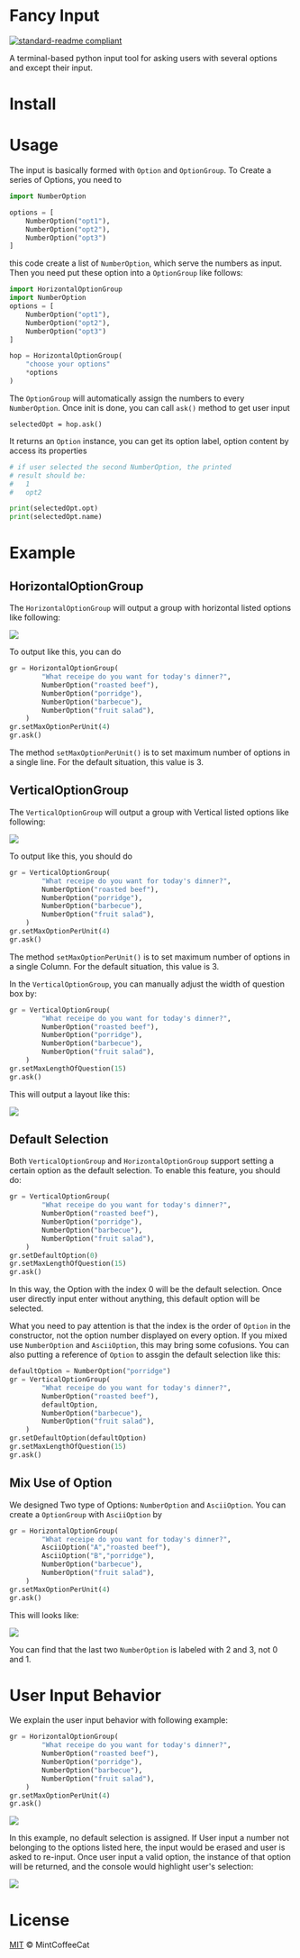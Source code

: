 # Fancy Input

[![standard-readme compliant](https://img.shields.io/badge/readme%20style-standard-brightgreen.svg?style=flat-square)](https://github.com/RichardLitt/standard-readme)

A terminal-based python input tool for asking users with several options and except their input.

# Install



# Usage

The input is basically formed with `Option` and `OptionGroup`. To Create a series of Options, you need to

```python
import NumberOption

options = [
    NumberOption("opt1"),
    NumberOption("opt2"),
    NumberOption("opt3")
]
```

this code create a list of `NumberOption`, which serve the numbers as input. Then you need put these option into a `OptionGroup` like follows:

```python
import HorizontalOptionGroup
import NumberOption
options = [
    NumberOption("opt1"),
    NumberOption("opt2"),
    NumberOption("opt3")
]

hop = HorizontalOptionGroup(
	"choose your options"
    *options
)
```

The `OptionGroup` will automatically assign the numbers to every `NumberOption`. Once init is done, you can call `ask()` method to get user input

```
selectedOpt = hop.ask()
```

It returns an `Option` instance, you can get its option label, option content by access its properties

```python
# if user selected the second NumberOption, the printed
# result should be:
# 	1
# 	opt2

print(selectedOpt.opt) 
print(selectedOpt.name)
```



# Example

## HorizontalOptionGroup

The `HorizontalOptionGroup` will output a group with horizontal listed options like following:

![](img/horizontal.png)

To output like this, you can do

```python
gr = HorizontalOptionGroup(
        "What receipe do you want for today's dinner?",
        NumberOption("roasted beef"),
        NumberOption("porridge"),
        NumberOption("barbecue"),
        NumberOption("fruit salad"),
    )
gr.setMaxOptionPerUnit(4)
gr.ask()
```
The method `setMaxOptionPerUnit()` is to set maximum number of options in a single line. For the default situation, this value is 3.

## VerticalOptionGroup

The `VerticalOptionGroup` will output a group with Vertical listed options like following:

![](img/vertical.png)

To output like this, you should do
```python
gr = VerticalOptionGroup(
        "What receipe do you want for today's dinner?",
        NumberOption("roasted beef"),
        NumberOption("porridge"),
        NumberOption("barbecue"),
        NumberOption("fruit salad"),
    )
gr.setMaxOptionPerUnit(4)
gr.ask()
```
The method `setMaxOptionPerUnit()` is to set maximum number of options in a single Column. For the default situation, this value is 3.

In the `VerticalOptionGroup`, you can manually adjust the width of question box by:
```python
gr = VerticalOptionGroup(
        "What receipe do you want for today's dinner?",
        NumberOption("roasted beef"),
        NumberOption("porridge"),
        NumberOption("barbecue"),
        NumberOption("fruit salad"),
    )
gr.setMaxLengthOfQuestion(15)
gr.ask()
``` 
This will output a layout like this:

![](img/adjustVertical.png)

## Default Selection
Both `VerticalOptionGroup` and `HorizontalOptionGroup` support setting a certain option as the default selection. To enable this feature, you should do:
```python
gr = VerticalOptionGroup(
        "What receipe do you want for today's dinner?",
        NumberOption("roasted beef"),
        NumberOption("porridge"),
        NumberOption("barbecue"),
        NumberOption("fruit salad"),
    )
gr.setDefaultOption(0)
gr.setMaxLengthOfQuestion(15)
gr.ask()
```
In this way, the Option with the index 0 will be the default selection. Once user directly input enter without anything, this default option will be selected. 

What you need to pay attention is that the index is the order of `Option` in the constructor, not the option number displayed on every option. If you mixed use `NumberOption` and `AsciiOption`, this may bring some cofusions. You can also putting a reference of `Option` to assgin the default selection like this:
```python
defaultOption = NumberOption("porridge")
gr = VerticalOptionGroup(
        "What receipe do you want for today's dinner?",
        NumberOption("roasted beef"),
        defaultOption,
        NumberOption("barbecue"),
        NumberOption("fruit salad"),
    )
gr.setDefaultOption(defaultOption)
gr.setMaxLengthOfQuestion(15)
gr.ask()
```

## Mix Use of Option
We designed Two type of Options: `NumberOption` and `AsciiOption`. You can create a `OptionGroup` with `AsciiOption` by
```python
gr = HorizontalOptionGroup(
        "What receipe do you want for today's dinner?",
        AsciiOption("A","roasted beef"),
        AsciiOption("B","porridge"),
        NumberOption("barbecue"),
        NumberOption("fruit salad"),
    )
gr.setMaxOptionPerUnit(4)
gr.ask()
```
This will looks like:

![](img/AsciiHorizontal.png)

You can find that the last two `NumberOption` is labeled with 2 and 3, not 0 and 1.

# User Input Behavior
We explain the user input behavior with following example:
```python
gr = HorizontalOptionGroup(
        "What receipe do you want for today's dinner?",
        NumberOption("roasted beef"),
        NumberOption("porridge"),
        NumberOption("barbecue"),
        NumberOption("fruit salad"),
    )
gr.setMaxOptionPerUnit(4)
gr.ask()
```
![](img/horizontal.png)

In this example, no default selection is assigned. If User input a number not belonging to the options listed here, the input would be erased and user is asked to re-input. Once user input a valid option, the instance of that option will be returned, and the console would highlight user's selection:

![](img/selectedHorizontal.png)

# License

[MIT](LICENSE) © MintCoffeeCat